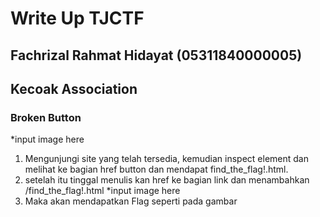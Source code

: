 # Write Up TJCTF 
## Fachrizal Rahmat Hidayat (05311840000005)
## Kecoak Association


### Broken Button
*input image here
1. Mengunjungi site yang telah tersedia, kemudian inspect element dan melihat ke bagian href button dan mendapat find_the_flag!.html.
2. setelah itu tinggal menulis kan href ke bagian link dan menambahkan /find_the_flag!.html
*input image here
3. Maka akan mendapatkan Flag seperti pada gambar
